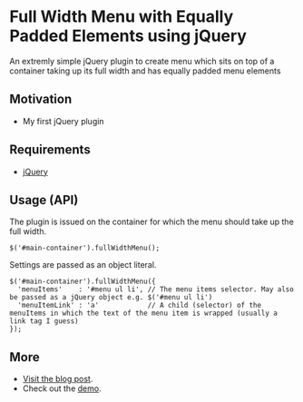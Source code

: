 # Full Width Menu with Equally Padded Elements using jQuery

An extremly simple jQuery plugin to create menu which sits on top of a container taking up its full width and has equally padded menu elements

## Motivation

- My first jQuery plugin

## Requirements

- [jQuery](http://jquery.com/)

## Usage (API)

The plugin is issued on the container for which the menu should take up the full width.

    $('#main-container').fullWidthMenu();

Settings are passed as an object literal.

    $('#main-container').fullWidthMenu({
      'menuItems'    : '#menu ul li', // The menu items selector. May also be passed as a jQuery object e.g. $('#menu ul li')
      'menuItemLink' : 'a'            // A child (selector) of the menuItems in which the text of the menu item is wrapped (usually a link tag I guess)
    });

## More

- [Visit the blog post](http://www.smartcode.ch/blog/full-width-menu-with-equally-padded-elements/).
- Check out the [demo](http://showcase.smartcode.ch/full-width-menu-with-equally-padded-elements/).
